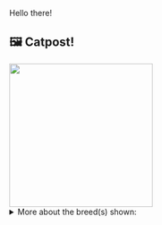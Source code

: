 Hello there!



## 🖼️ Catpost!

<sub>
    <img src="https://cdn2.thecatapi.com/images/rEHfYqWUM.jpg" height="256">
</sub>


<details>
<summary>More about the breed(s) shown:</summary>

Breed: Turkish Van

Description: While the Turkish Van loves to jump and climb, play with toys, retrieve and play chase, she is is big and ungainly; this is one cat who doesn’t always land on his feet. While not much of a lap cat, the Van will be happy to cuddle next to you and sleep in your bed. 

Links:
<ul>
  <li>CFA http://cfa.org/Breeds/BreedsSthruT/TurkishVan.aspx</li>
  <li>Wikipedia https://en.wikipedia.org/wiki/Turkish_Van</li>
</ul> 

</details>
